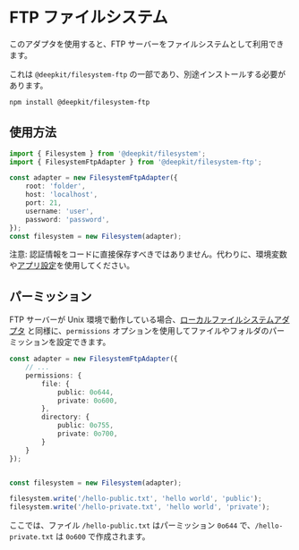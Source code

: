 # FTP ファイルシステム

このアダプタを使用すると、FTP サーバーをファイルシステムとして利用できます。

これは `@deepkit/filesystem-ftp` の一部であり、別途インストールする必要があります。

```sh
npm install @deepkit/filesystem-ftp
```

## 使用方法

```typescript
import { Filesystem } from '@deepkit/filesystem';
import { FilesystemFtpAdapter } from '@deepkit/filesystem-ftp';

const adapter = new FilesystemFtpAdapter({
    root: 'folder',
    host: 'localhost',
    port: 21,
    username: 'user',
    password: 'password',
});
const filesystem = new Filesystem(adapter);
```

注意: 認証情報をコードに直接保存すべきではありません。代わりに、環境変数や[アプリ設定](./app.md#configuration)を使用してください。

## パーミッション

FTP サーバーが Unix 環境で動作している場合、[ローカルファイルシステムアダプタ](./local.md) と同様に、`permissions` オプションを使用してファイルやフォルダのパーミッションを設定できます。

```typescript
const adapter = new FilesystemFtpAdapter({
    // ...
    permissions: {
        file: {
            public: 0o644,
            private: 0o600,
        },
        directory: {
            public: 0o755,
            private: 0o700,
        }
    }
});


const filesystem = new Filesystem(adapter);

filesystem.write('/hello-public.txt', 'hello world', 'public');
filesystem.write('/hello-private.txt', 'hello world', 'private');
```

ここでは、ファイル `/hello-public.txt` はパーミッション `0o644` で、`/hello-private.txt` は `0o600` で作成されます。